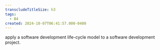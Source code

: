 ```yaml
---
transcludeTitleSize: h3
tags:
  - B4
created: 2024-10-07T06:41:57.000-0400
---
```

apply a software development life-cycle model to a software development project.
